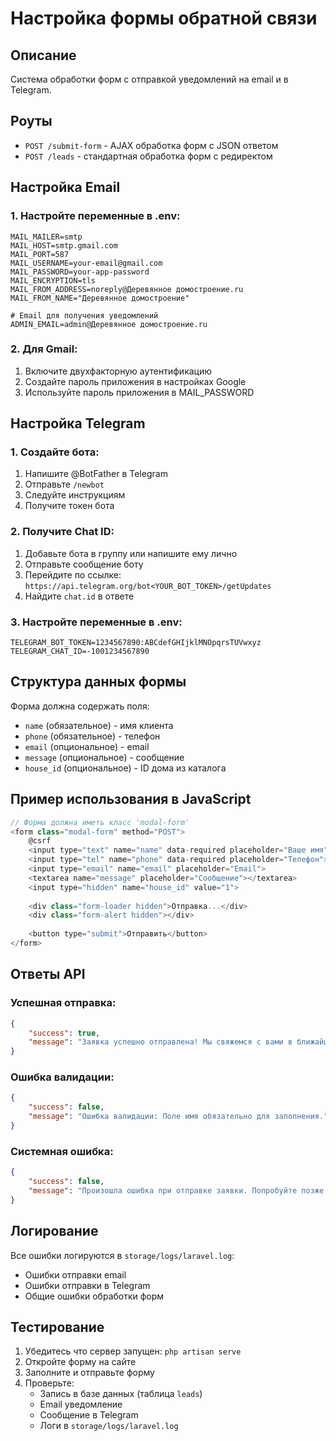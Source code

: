 # Настройка формы обратной связи

## Описание
Система обработки форм с отправкой уведомлений на email и в Telegram.

## Роуты
- `POST /submit-form` - AJAX обработка форм с JSON ответом
- `POST /leads` - стандартная обработка форм с редиректом

## Настройка Email

### 1. Настройте переменные в .env:
```env
MAIL_MAILER=smtp
MAIL_HOST=smtp.gmail.com
MAIL_PORT=587
MAIL_USERNAME=your-email@gmail.com
MAIL_PASSWORD=your-app-password
MAIL_ENCRYPTION=tls
MAIL_FROM_ADDRESS=noreply@Деревянное домостроение.ru
MAIL_FROM_NAME="Деревянное домостроение"

# Email для получения уведомлений
ADMIN_EMAIL=admin@Деревянное домостроение.ru
```

### 2. Для Gmail:
1. Включите двухфакторную аутентификацию
2. Создайте пароль приложения в настройках Google
3. Используйте пароль приложения в MAIL_PASSWORD

## Настройка Telegram

### 1. Создайте бота:
1. Напишите @BotFather в Telegram
2. Отправьте `/newbot`
3. Следуйте инструкциям
4. Получите токен бота

### 2. Получите Chat ID:
1. Добавьте бота в группу или напишите ему лично
2. Отправьте сообщение боту
3. Перейдите по ссылке: `https://api.telegram.org/bot<YOUR_BOT_TOKEN>/getUpdates`
4. Найдите `chat.id` в ответе

### 3. Настройте переменные в .env:
```env
TELEGRAM_BOT_TOKEN=1234567890:ABCdefGHIjklMNOpqrsTUVwxyz
TELEGRAM_CHAT_ID=-1001234567890
```

## Структура данных формы

Форма должна содержать поля:
- `name` (обязательное) - имя клиента
- `phone` (обязательное) - телефон
- `email` (опциональное) - email
- `message` (опциональное) - сообщение
- `house_id` (опциональное) - ID дома из каталога

## Пример использования в JavaScript

```javascript
// Форма должна иметь класс 'modal-form'
<form class="modal-form" method="POST">
    @csrf
    <input type="text" name="name" data-required placeholder="Ваше имя">
    <input type="tel" name="phone" data-required placeholder="Телефон">
    <input type="email" name="email" placeholder="Email">
    <textarea name="message" placeholder="Сообщение"></textarea>
    <input type="hidden" name="house_id" value="1">
    
    <div class="form-loader hidden">Отправка...</div>
    <div class="form-alert hidden"></div>
    
    <button type="submit">Отправить</button>
</form>
```

## Ответы API

### Успешная отправка:
```json
{
    "success": true,
    "message": "Заявка успешно отправлена! Мы свяжемся с вами в ближайшее время."
}
```

### Ошибка валидации:
```json
{
    "success": false,
    "message": "Ошибка валидации: Поле имя обязательно для заполнения."
}
```

### Системная ошибка:
```json
{
    "success": false,
    "message": "Произошла ошибка при отправке заявки. Попробуйте позже."
}
```

## Логирование

Все ошибки логируются в `storage/logs/laravel.log`:
- Ошибки отправки email
- Ошибки отправки в Telegram
- Общие ошибки обработки форм

## Тестирование

1. Убедитесь что сервер запущен: `php artisan serve`
2. Откройте форму на сайте
3. Заполните и отправьте форму
4. Проверьте:
   - Запись в базе данных (таблица `leads`)
   - Email уведомление
   - Сообщение в Telegram
   - Логи в `storage/logs/laravel.log`